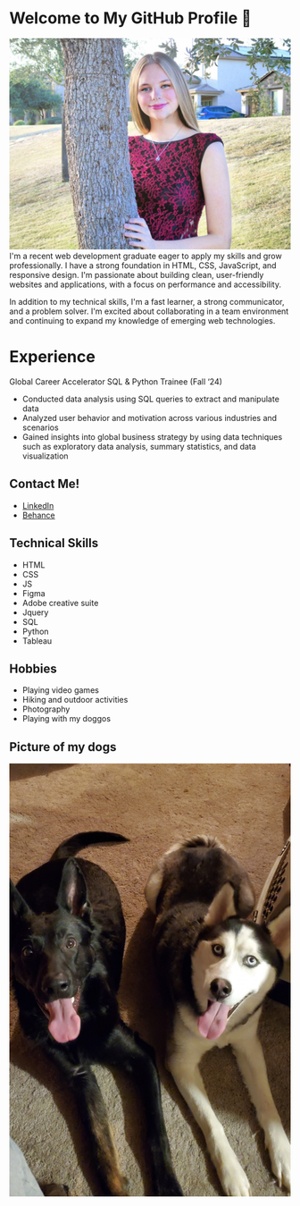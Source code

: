 # Welcome to My GitHub Profile 👋

![My Profile Image](profile.jpg)
I'm a recent web development graduate eager to apply my skills and grow professionally. I have a strong foundation in HTML, CSS, JavaScript, and responsive design. I'm passionate about building clean, user-friendly websites and applications, with a focus on performance and accessibility.

In addition to my technical skills, I'm a fast learner, a strong communicator, and a problem solver. I'm excited about collaborating in a team environment and continuing to expand my knowledge of emerging web technologies.

# Experience
Global Career Accelerator	SQL & Python Trainee (Fall ‘24)
- Conducted data analysis using SQL queries to extract and manipulate data
- Analyzed user behavior and motivation across various industries and scenarios
- Gained insights into global business strategy by using data techniques such as exploratory data analysis, summary statistics, and data visualization

## Contact Me!
- [LinkedIn](https://www.linkedin.com/in/kiasre20/)
- [Behance](https://www.behance.net/kieraharris3)

## Technical Skills
- HTML
- CSS
- JS
- Figma
- Adobe creative suite
- Jquery
- SQL
- Python
- Tableau
  
## Hobbies
- Playing video games
- Hiking and outdoor activities
- Photography
- Playing with my doggos

## Picture of my dogs
![My doggos](image-2.jpg)
